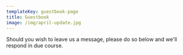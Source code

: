 ```yaml
---
templateKey: guestbook-page
title: Guestbook
image: /img/april-update.jpg
---
```

Should you wish to leave us a message, please do so below and we'll respond in due course.
